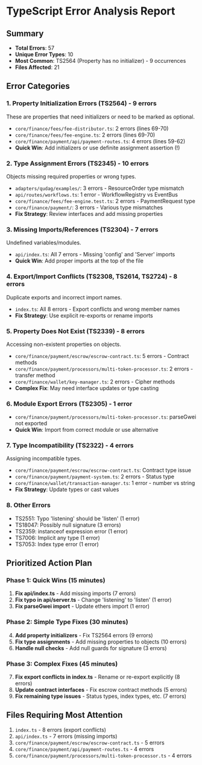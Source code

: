 # TypeScript Error Analysis Report

## Summary
- **Total Errors**: 57
- **Unique Error Types**: 10
- **Most Common**: TS2564 (Property has no initializer) - 9 occurrences
- **Files Affected**: 21

## Error Categories

### 1. Property Initialization Errors (TS2564) - 9 errors
These are properties that need initializers or need to be marked as optional.
- `core/finance/fees/fee-distributor.ts`: 2 errors (lines 69-70)
- `core/finance/fees/fee-engine.ts`: 2 errors (lines 69-70)
- `core/finance/payment/api/payment-routes.ts`: 4 errors (lines 59-62)
- **Quick Win**: Add initializers or use definite assignment assertion (!)

### 2. Type Assignment Errors (TS2345) - 10 errors
Objects missing required properties or wrong types.
- `adapters/qudag/examples/`: 3 errors - ResourceOrder type mismatch
- `api/routes/workflows.ts`: 1 error - WorkflowRegistry vs EventBus
- `core/finance/fees/fee-engine.test.ts`: 2 errors - PaymentRequest type
- `core/finance/payment/`: 3 errors - Various type mismatches
- **Fix Strategy**: Review interfaces and add missing properties

### 3. Missing Imports/References (TS2304) - 7 errors
Undefined variables/modules.
- `api/index.ts`: All 7 errors - Missing 'config' and 'Server' imports
- **Quick Win**: Add proper imports at the top of the file

### 4. Export/Import Conflicts (TS2308, TS2614, TS2724) - 8 errors
Duplicate exports and incorrect import names.
- `index.ts`: All 8 errors - Export conflicts and wrong member names
- **Fix Strategy**: Use explicit re-exports or rename imports

### 5. Property Does Not Exist (TS2339) - 8 errors
Accessing non-existent properties on objects.
- `core/finance/payment/escrow/escrow-contract.ts`: 5 errors - Contract methods
- `core/finance/payment/processors/multi-token-processor.ts`: 2 errors - transfer method
- `core/finance/wallet/key-manager.ts`: 2 errors - Cipher methods
- **Complex Fix**: May need interface updates or type casting

### 6. Module Export Errors (TS2305) - 1 error
- `core/finance/payment/processors/multi-token-processor.ts`: parseGwei not exported
- **Quick Win**: Import from correct module or use alternative

### 7. Type Incompatibility (TS2322) - 4 errors
Assigning incompatible types.
- `core/finance/payment/escrow/escrow-contract.ts`: Contract type issue
- `core/finance/payment/payment-system.ts`: 2 errors - Status type
- `core/finance/wallet/transaction-manager.ts`: 1 error - number vs string
- **Fix Strategy**: Update types or cast values

### 8. Other Errors
- TS2551: Typo 'listening' should be 'listen' (1 error)
- TS18047: Possibly null signature (3 errors)
- TS2359: instanceof expression error (1 error)
- TS7006: Implicit any type (1 error)
- TS7053: Index type error (1 error)

## Prioritized Action Plan

### Phase 1: Quick Wins (15 minutes)
1. **Fix api/index.ts** - Add missing imports (7 errors)
2. **Fix typo in api/server.ts** - Change 'listening' to 'listen' (1 error)
3. **Fix parseGwei import** - Update ethers import (1 error)

### Phase 2: Simple Type Fixes (30 minutes)
4. **Add property initializers** - Fix TS2564 errors (9 errors)
5. **Fix type assignments** - Add missing properties to objects (10 errors)
6. **Handle null checks** - Add null guards for signature (3 errors)

### Phase 3: Complex Fixes (45 minutes)
7. **Fix export conflicts in index.ts** - Rename or re-export explicitly (8 errors)
8. **Update contract interfaces** - Fix escrow contract methods (5 errors)
9. **Fix remaining type issues** - Status types, index types, etc. (7 errors)

## Files Requiring Most Attention
1. `index.ts` - 8 errors (export conflicts)
2. `api/index.ts` - 7 errors (missing imports)
3. `core/finance/payment/escrow/escrow-contract.ts` - 5 errors
4. `core/finance/payment/api/payment-routes.ts` - 4 errors
5. `core/finance/payment/processors/multi-token-processor.ts` - 4 errors